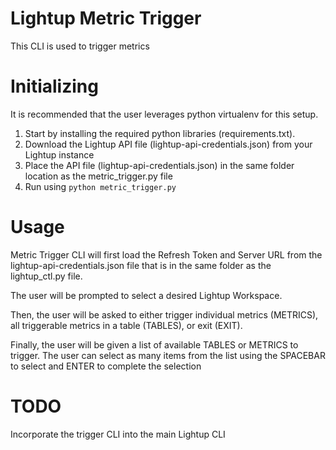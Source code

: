 # Lightup Metric Trigger

This CLI is used to trigger metrics

# Initializing

It is recommended that the user leverages python virtualenv for this setup.

1. Start by installing the required python libraries (requirements.txt).
2. Download the Lightup API file (lightup-api-credentials.json) from your Lightup instance
3. Place the API file (lightup-api-credentials.json) in the same folder location as the metric_trigger.py file
4. Run using `python metric_trigger.py`

# Usage

Metric Trigger CLI will first load the Refresh Token and Server URL from the lightup-api-credentials.json file
that is in the same folder as the lightup_ctl.py file.

The user will be prompted to select a desired Lightup Workspace.

Then, the user will be asked to either trigger individual metrics (METRICS), all triggerable metrics in a table (TABLES), or exit (EXIT).

Finally, the user will be given a list of available TABLES or METRICS to trigger. The user can select as many
items from the list using the SPACEBAR to select and ENTER to complete the selection

# TODO

Incorporate the trigger CLI into the main Lightup CLI
